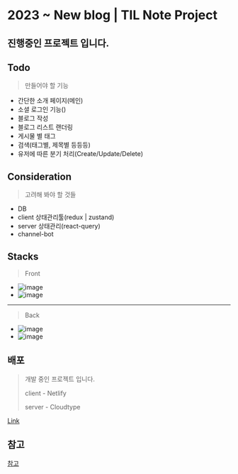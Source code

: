 # 2023 ~ New blog | TIL Note Project

## 진행중인 프로젝트 입니다.

## Todo
> 만들어야 할 기능
- 간단한 소개 페이지(메인)
- 소셜 로그인 기능()
- 블로그 작성
- 블로그 리스트 랜더링
- 게시물 별 태그
- 검색(태그별, 제목별 등등등)
- 유저에 따른 분기 처리(Create/Update/Delete)

## Consideration
> 고려해 봐야 할 것들
- DB
- client 상태관리툴(redux | zustand)
- server 상태관리(react-query)
- channel-bot

## Stacks
> Front
- ![image](https://img.shields.io/badge/FRONT-React-%2361DAFB?style=for-the-badge&logo=React)
- ![image](https://img.shields.io/badge/FRONT-TypeScript-%234479A1?style=for-the-badge&logo=Typescript)

---
> Back
- ![image](https://img.shields.io/badge/BACK-Node.js-%23339933?style=for-the-badge&logo=Node.js)
- ![image](https://img.shields.io/badge/BACK-EXPRESS-%23000000?style=for-the-badge&logo=Express)

## 배포
> 개발 중인 프로젝트 입니다.
>
> client - Netlify
>
> server - Cloudtype

[Link](https://k-log3943.netlify.app/)

참고
---
[참고](https://)
